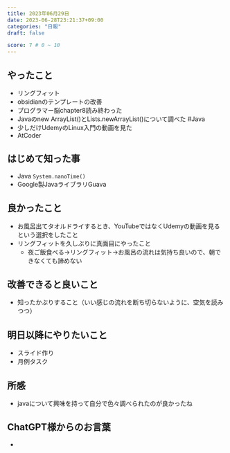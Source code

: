 ```yaml
---
title: 2023年06月29日
date: 2023-06-28T23:21:37+09:00
categories: "日報"
draft: false

score: 7 # 0 ~ 10
---
```


## やったこと

- リングフィット
- obsidianのテンプレートの改善
- プログラマー脳chapter8読み終わった
- Javaのnew ArrayList()とLists.newArrayList()について調べた #Java 
- 少しだけUdemyのLinux入門の動画を見た
- AtCoder

## はじめて知った事

- Java `System.nanoTime()`
- Google製JavaライブラリGuava


## 良かったこと
- お風呂出てタオルドライするとき、YouTubeではなくUdemyの動画を見るという選択をしたこと
- リングフィットを久しぶりに真面目にやったこと
	- 夜ご飯食べる→リングフィット→お風呂の流れは気持ち良いので、朝できなくても諦めない

  

## 改善できると良いこと
- 知ったかぶりすること（いい感じの流れを断ち切らないように、空気を読みつつ）

  

## 明日以降にやりたいこと
- スライド作り
- 月例タスク

  

## 所感
- javaについて興味を持って自分で色々調べられたのが良かったね


## ChatGPT様からのお言葉
- 
